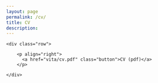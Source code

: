 ```yaml
---
layout: page
permalink: /cv/
title: CV
description: 
---
```



  <div class="docs-section">

    <div class="row">

        <p align="right">
          <a href="vita/cv.pdf" class="button">CV (pdf)</a>
        </p>

    </div>

  </div>
